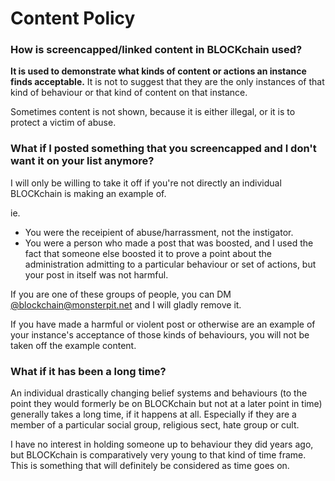 # Content Policy

### How is screencapped/linked content in BLOCKchain used?

**It is used to demonstrate what kinds of content or actions an instance finds acceptable.** It is not to suggest that they are the only instances of that kind of behaviour or that kind of content on that instance.

Sometimes content is not shown, because it is either illegal, or it is to protect a victim of abuse.


### What if I posted something that you screencapped and I don't want it on your list anymore?

I will only be willing to take it off if you're not directly an individual BLOCKchain is making an example of.

ie.

- You were the receipient of abuse/harrassment, not the instigator.
- You were a person who made a post that was boosted, and I used the fact that someone else boosted it to prove a point about the administration admitting to a particular behaviour or set of actions, but your post in itself was not harmful.

If you are one of these groups of people, you can DM [@blockchain@monsterpit.net](https://monsterpit.net/@blockchain) and I will gladly remove it.


If you have made a harmful or violent post or otherwise are an example of your instance's acceptance of those kinds of behaviours, you will not be taken off the example content.


### What if it has been a long time?

An individual drastically changing belief systems and behaviours (to the point they would formerly be on BLOCKchain but not at a later point in time) generally takes a long time, if it happens at all. Especially if they are a member of a particular social group, religious sect, hate group or cult.

I have no interest in holding someone up to behaviour they did years ago, but BLOCKchain is comparatively very young to that kind of time frame. This is something that will definitely be considered as time goes on.